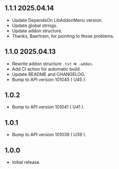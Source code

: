 ## 1.1.1 2025.04.14
- Update DependsOn LibAddonMenu version.
- Update global strings.
- Update addon structure.
- Thanks, Baertram, for pointing to those problems.

## 1.1.0 2025.04.13
- Rewrite addon structure `.txt` => `.addon`.
- Add CI action for automatic build.
- Update README and CHANGELOG.
- Bump to API version 101045 ( U45 ).

## 1.0.2
- Bump to API version 101041 ( U41 ).

## 1.0.1
- Bump to API version 101039 ( U39 ).

## 1.0.0 
- Initial release.

